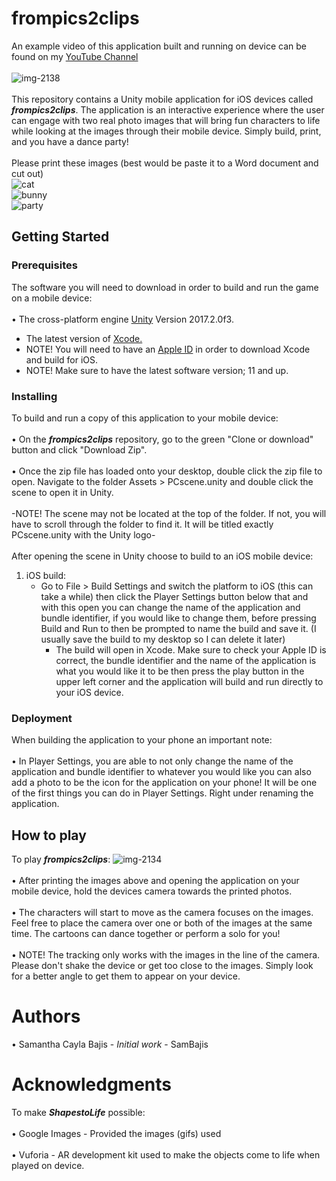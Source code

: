 # frompics2clips
An example video of this application built and running on device can be found on my [YouTube Channel](https://youtu.be/nUMD4lBmExw "Youtube")
<br />
<br /> ![img-2138](https://user-images.githubusercontent.com/35173600/39320547-71c1cdc4-4952-11e8-9eb4-ab2b09fbc74b.png)
<br />
<br /> This repository contains a Unity mobile application for iOS devices called **_frompics2clips_**. The application is an interactive experience where the user can engage with two real photo images that will bring fun characters to life while looking at the images through their mobile device. Simply build, print, and you have a dance party!
<br />
<br /> Please print these images (best would be paste it to a Word document and cut out)
<br /> ![cat](https://user-images.githubusercontent.com/35173600/39192915-4cecf650-47a8-11e8-8c73-e3369833939e.jpg)
<br /> ![bunny](https://user-images.githubusercontent.com/35173600/39192593-80afabaa-47a7-11e8-92bc-cd3331ddbcdd.jpeg)
<br /> ![party](https://user-images.githubusercontent.com/35173600/39320647-bcb54090-4952-11e8-9402-6ac9e43de6e9.jpg)

## Getting Started

### Prerequisites
The software you will need to download in order to build and run the game on a mobile device:
<br /> 
<br /> • The cross-platform engine [Unity](https://unity3d.com/unity/qa/patch-releases/2017.1.0p4 "Unity 3D download") Version 2017.2.0f3.
<br />
- The latest version of [Xcode.](https://developer.apple.com/download/ "Xcode 9.3 Beta")
- NOTE! You will need to have an [Apple ID](https://appleid.apple.com/account#!&page=create "Developer Account") in order to download Xcode and build for iOS.
- NOTE! Make sure to have the latest software version; 11 and up.

### Installing
To build and run a copy of this application to your mobile device:
<br />
<br /> • On the **_frompics2clips_** repository, go to the green "Clone or download" button and click "Download Zip".
<br />
<br /> • Once the zip file has loaded onto your desktop, double click the zip file to open. Navigate to the folder Assets > PCscene.unity and double click the scene to open it in Unity.
<br />
<br /> -NOTE! The scene may not be located at the top of the folder. If not, you will have to scroll through the folder to find it. It will be titled exactly PCscene.unity with the Unity logo-
<br />
<br /> After opening the scene in Unity choose to build to an iOS mobile device:
<br />
1. iOS build:
   - Go to File > Build Settings and switch the platform to iOS (this can take a while) then click the Player Settings button below that and with this open you can change the name of the application and bundle identifier, if you would like to change them, before pressing Build and Run to then be prompted to name the build and save it. (I usually save the build to my desktop so I can delete it later) 
     - The build will open in Xcode. Make sure to check your Apple ID is correct, the bundle identifier and the name of the application is what you would like it to be then press the play button in the upper left corner and the application will build and run directly to your iOS device.

### Deployment
When building the application to your phone an important note:
<br />
<br /> • In Player Settings, you are able to not only change the name of the application and bundle identifier to whatever you would like you can also add a photo to be the icon for the application on your phone! It will be one of the first things you can do in Player Settings. Right under renaming the application.

## How to play
To play **_frompics2clips_**:
![img-2134](https://user-images.githubusercontent.com/35173600/39192998-8b2de0a0-47a8-11e8-97c9-bd096da81d24.png)
<br />
<br /> • After printing the images above and opening the application on your mobile device, hold the devices camera towards the printed photos. 
<br />
<br /> • The characters will start to move as the camera focuses on the images. Feel free to place the camera over one or both of the images at the same time. The cartoons can dance together or perform a solo for you!
<br />
<br /> • NOTE! The tracking only works with the images in the line of the camera. Please don't shake the device or get too close to the images. Simply look for a better angle to get them to appear on your device.

# Authors
• Samantha Cayla Bajis - _Initial work_ - SamBajis

# Acknowledgments
To make **_ShapestoLife_** possible:
<br /> 
<br /> • Google Images - Provided the images (gifs) used
<br /> 
<br /> • Vuforia - AR development kit used to make the objects come to life when played on device.
